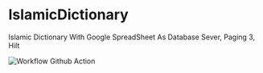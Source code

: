 # IslamicDictionary
Islamic Dictionary With Google SpreadSheet As Database Sever, Paging 3, Hilt

![Workflow Github Action](https://github.com/kulicoding1963/IslamicDictionary/workflows/Android%20Push%20Pull%20Request%20CI/badge.svg)
